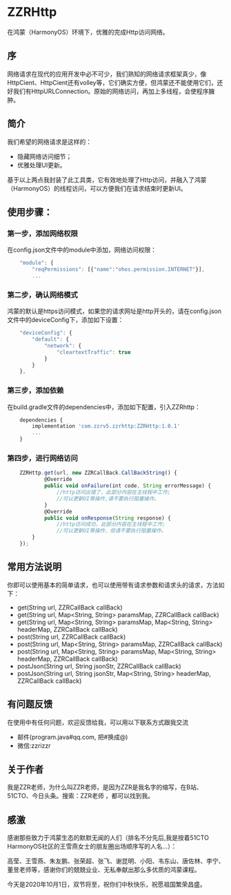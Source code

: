# ZZRHttp
在鸿蒙（HarmonyOS）环境下，优雅的完成Http访问网络。
## 序
网络请求在现代的应用开发中必不可少，我们熟知的网络请求框架真少，像HttpCient、HttpCient还有volley等，它们确实方便，但鸿蒙还不能使用它们，还好我们有HttpURLConnection。原始的网络访问，再加上多线程，会使程序臃肿。
## 简介
我们希望的网络请求是这样的：

* 隐藏网络访问细节；
* 优雅处理UI更新。

基于以上两点我封装了此工具类，它有效地处理了Http访问，并融入了鸿蒙（HarmonyOS）的线程访问，可以方便我们在请求结束时更新UI。
## 使用步骤：
### 第一步，添加网络权限
在config.json文件中的module中添加，网络访问权限：
```javascript
    "module": {
        "reqPermissions": [{"name":"ohos.permission.INTERNET"}],
        ...
```
### 第二步，确认网络模式
鸿蒙的默认是https访问模式，如果您的请求网址是http开头的，请在config.json文件中的deviceConfig下，添加如下设置：
```javascript
    "deviceConfig": {
        "default": {
            "network": {
                "cleartextTraffic": true
            }
        }
    },
```
### 第三步，添加依赖
在build.gradle文件的dependencies中，添加如下配置，引入ZZRhttp：
```javascript
    dependencies {
        implementation 'com.zzrv5.zzrhttp:ZZRHttp:1.0.1'
        ...
    }
```
### 第四步，进行网络访问
```javascript
    ZZRHttp.get(url, new ZZRCallBack.CallBackString() {
            @Override
            public void onFailure(int code, String errorMessage) {
                //http访问出错了，此部分内容在主线程中工作;
                //可以更新UI等操作,请不要执行阻塞操作。
            }
            @Override
            public void onResponse(String response) {
                //http访问成功，此部分内容在主线程中工作;
                //可以更新UI等操作，但请不要执行阻塞操作。
        }
    });
```


## 常用方法说明
你即可以使用基本的简单请求，也可以使用带有请求参数和请求头的请求，方法如下：

* get(String url, ZZRCallBack callBack) 
* get(String url, Map<String, String> paramsMap, ZZRCallBack callBack)
* get(String url, Map<String, String> paramsMap, Map<String, String> headerMap, ZZRCallBack callBack)
* post(String url, ZZRCallBack callBack) 
* post(String url, Map<String, String> paramsMap, ZZRCallBack callBack)
* post(String url, Map<String, String> paramsMap, Map<String, String> headerMap, ZZRCallBack callBack)
* postJson(String url, String jsonStr, ZZRCallBack callBack)
* postJson(String url, String jsonStr, Map<String, String> headerMap, ZZRCallBack callBack)


## 有问题反馈
在使用中有任何问题，欢迎反馈给我，可以用以下联系方式跟我交流

* 邮件(program.java#qq.com, 把#换成@)
* 微信:zzrizzr

## 关于作者
我是ZZR老师，为什么叫ZZR老师，是因为ZZR是我名字的缩写，在B站、51CTO、今日头条。搜索：ZZR老师     ，都可以找到我。
## 感激
感谢那些致力于鸿蒙生态的默默无闻的人们（排名不分先后,我是按着51CTO HarmonyOS社区的王雪燕女士的朋友圈出场顺序写的人名...）：

高莹、王雪燕、朱友鹏、张荣超、张飞、谢昆明、小阳、韦东山、唐佐林、李宁、董昱老师等，感谢你们的兢兢业业、无私奉献出那么多优质的鸿蒙课程。

今天是2020年10月1日，双节将至，祝你们中秋快乐，祝愿祖国繁荣昌盛。





